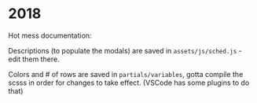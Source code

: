 # 2018

Hot mess documentation: 

Descriptions (to populate the modals) are saved in `assets/js/sched.js` - edit them there.

Colors and # of rows are saved in `partials/variables`, gotta compile the scsss in order for changes to take effect. (VSCode has some plugins to do that)